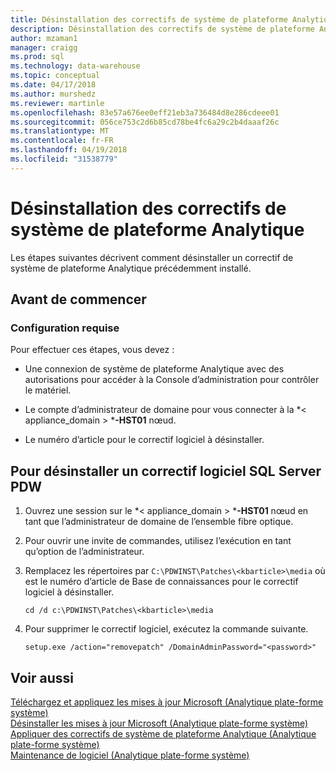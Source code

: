 ```yaml
---
title: Désinstallation des correctifs de système de plateforme Analytique dans | Documents Microsoft
description: Désinstallation des correctifs de système de plateforme Analytique.
author: mzaman1
manager: craigg
ms.prod: sql
ms.technology: data-warehouse
ms.topic: conceptual
ms.date: 04/17/2018
ms.author: murshedz
ms.reviewer: martinle
ms.openlocfilehash: 83e57a676ee0eff21eb3a736484d8e286cdeee01
ms.sourcegitcommit: 056ce753c2d6b85cd78be4fc6a29c2b4daaaf26c
ms.translationtype: MT
ms.contentlocale: fr-FR
ms.lasthandoff: 04/19/2018
ms.locfileid: "31538779"
---
```

# <a name="uninstall-analytics-platform-system-hotfixes"></a>Désinstallation des correctifs de système de plateforme Analytique 
Les étapes suivantes décrivent comment désinstaller un correctif de système de plateforme Analytique précédemment installé.  
  
## <a name="before-you-begin"></a>Avant de commencer  
  
### <a name="prerequisites"></a>Configuration requise  
Pour effectuer ces étapes, vous devez :  
  
-   Une connexion de système de plateforme Analytique avec des autorisations pour accéder à la Console d’administration pour contrôler le matériel.  
  
-   Le compte d’administrateur de domaine pour vous connecter à la *< appliance_domain > ***-HST01** nœud.  
  
-   Le numéro d’article pour le correctif logiciel à désinstaller.  
  
## <a name="HowToUninstallPDW"></a>Pour désinstaller un correctif logiciel SQL Server PDW  
  
1.  Ouvrez une session sur le *< appliance_domain > ***-HST01** nœud en tant que l’administrateur de domaine de l’ensemble fibre optique.  
  
2.  Pour ouvrir une invite de commandes, utilisez l’exécution en tant qu’option de l’administrateur.  
  
3.  Remplacez les répertoires par `C:\PDWINST\Patches\<kbarticle>\media` où *<kbarticle>* est le numéro d’article de Base de connaissances pour le correctif logiciel à désinstaller.  
  
    ```  
    cd /d c:\PDWINST\Patches\<kbarticle>\media  
    ```  
  
4.  Pour supprimer le correctif logiciel, exécutez la commande suivante.  
  
    ```  
    setup.exe /action="removepatch" /DomainAdminPassword="<password>"  
    ```  
  
## <a name="see-also"></a>Voir aussi  
[Téléchargez et appliquez les mises à jour Microsoft &#40;Analytique plate-forme système&#41;](download-and-apply-microsoft-updates.md)  
[Désinstaller les mises à jour Microsoft &#40;Analytique plate-forme système&#41;](uninstall-microsoft-updates.md)  
[Appliquer des correctifs de système de plateforme Analytique &#40;Analytique plate-forme système&#41;](apply-analytics-platform-system-hotfixes.md)  
[Maintenance de logiciel &#40;Analytique plate-forme système&#41;](software-servicing.md)  
  
